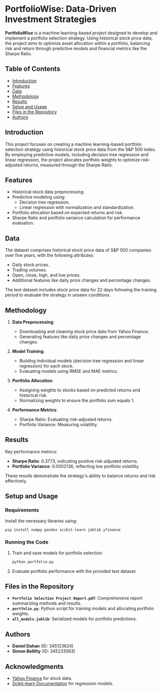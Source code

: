 # PortfolioWise: Data-Driven Investment Strategies

**PortfolioWise** is a machine learning-based project designed to develop and implement a portfolio selection strategy. Using historical stock price data, the project aims to optimize asset allocation within a portfolio, balancing risk and return through predictive models and financial metrics like the Sharpe Ratio.

## Table of Contents
- [Introduction](#introduction)
- [Features](#features)
- [Data](#data)
- [Methodology](#methodology)
- [Results](#results)
- [Setup and Usage](#setup-and-usage)
- [Files in the Repository](#files-in-the-repository)
- [Authors](#authors)

## Introduction
This project focuses on creating a machine learning-based portfolio selection strategy using historical stock price data from the S&P 500 index. By employing predictive models, including decision tree regression and linear regression, the project allocates portfolio weights to optimize risk-adjusted returns, measured through the Sharpe Ratio.

## Features
- Historical stock data preprocessing.
- Predictive modeling using:
  - Decision tree regression.
  - Linear regression with normalization and standardization.
- Portfolio allocation based on expected returns and risk.
- Sharpe Ratio and portfolio variance calculation for performance evaluation.

## Data
The dataset comprises historical stock price data of S&P 500 companies over five years, with the following attributes:
- Daily stock prices.
- Trading volumes.
- Open, close, high, and low prices.
- Additional features like daily price changes and percentage changes.

The test dataset includes stock price data for 22 days following the training period to evaluate the strategy in unseen conditions.

## Methodology
1. **Data Preprocessing**:
   - Downloading and cleaning stock price data from Yahoo Finance.
   - Generating features like daily price changes and percentage changes.

2. **Model Training**:
   - Building individual models (decision tree regression and linear regression) for each stock.
   - Evaluating models using RMSE and MAE metrics.

3. **Portfolio Allocation**:
   - Assigning weights to stocks based on predicted returns and historical risk.
   - Normalizing weights to ensure the portfolio sum equals 1.

4. **Performance Metrics**:
   - Sharpe Ratio: Evaluating risk-adjusted returns.
   - Portfolio Variance: Measuring volatility.

## Results
Key performance metrics:
- **Sharpe Ratio**: 0.3773, indicating positive risk-adjusted returns.
- **Portfolio Variance**: 0.0002136, reflecting low portfolio volatility.

These results demonstrate the strategy's ability to balance returns and risk effectively.

## Setup and Usage
### Requirements
Install the necessary libraries using:
```bash
pip install numpy pandas scikit-learn joblib yfinance
```

### Running the Code
1. Train and save models for portfolio selection:
   ```bash
   python portfolio.py
   ```
2. Evaluate portfolio performance with the provided test dataset.

## Files in the Repository
- **`Portfolio Selection Project Report.pdf`**: Comprehensive report summarizing methods and results.
- **`portfolio.py`**: Python script for training models and allocating portfolio weights.
- **`all_models.joblib`**: Serialized models for portfolio predictions.

## Authors
- **Daniel Dahan** (ID: 345123624)
- **Simon Bellilty** (ID: 345233563)

## Acknowledgments
- [Yahoo Finance](https://finance.yahoo.com/) for stock data.
- [Scikit-learn Documentation](https://scikit-learn.org/) for regression models.

